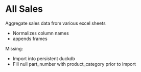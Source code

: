# All Sales

Aggregate sales data from various excel sheets

- Normalizes column names
- appends frames

Missing: 
- Import into persistent duckdb
- Fill null part_number with product_category prior to import